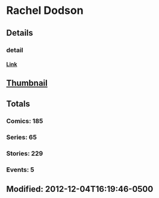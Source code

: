 # Rachel  Dodson 
## Details
### detail
#### [Link](http://marvel.com/comics/creators/592/rachel_dodson?utm_campaign=apiRef&utm_source=225578a89fc76f3d20fbffda5d17a88d)
## [Thumbnail](http://i.annihil.us/u/prod/marvel/i/mg/c/c0/4bc46ade57a89.jpg)
## Totals
### Comics: 185
### Series: 65
### Stories: 229
### Events: 5
## Modified: 2012-12-04T16:19:46-0500